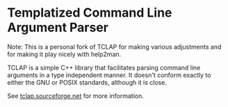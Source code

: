 Templatized Command Line Argument Parser
========================================

Note: This is a personal fork of TCLAP for making various adjustments
and for making it play nicely with help2man.

TCLAP is a simple C++ library that facilitates parsing command line
arguments in a type independent manner.
It doesn't conform exactly to either the GNU or POSIX standards, although it is close.

See [tclap.sourceforge.net](http://tclap.sourceforge.net) for more information.
